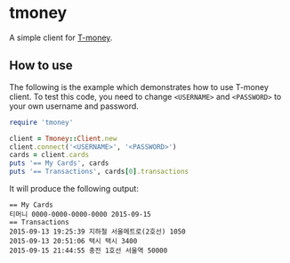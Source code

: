 # tmoney

A simple client for [T-money](https://www.t-money.co.kr/).

## How to use

The following is the example which demonstrates how to use T-money client. To test this code, you need to change `<USERNAME>` and `<PASSWORD>` to your own username and password.
```ruby
require 'tmoney'

client = Tmoney::Client.new
client.connect('<USERNAME>', '<PASSWORD>')
cards = client.cards
puts '== My Cards', cards
puts '== Transactions', cards[0].transactions
```

It will produce the following output:
```
== My Cards
티머니 0000-0000-0000-0000 2015-09-15
== Transactions
2015-09-13 19:25:39 지하철 서울메트로(2호선) 1050
2015-09-13 20:51:06 택시 택시 3400
2015-09-15 21:44:55 충전 1호선 서울역 50000
```
